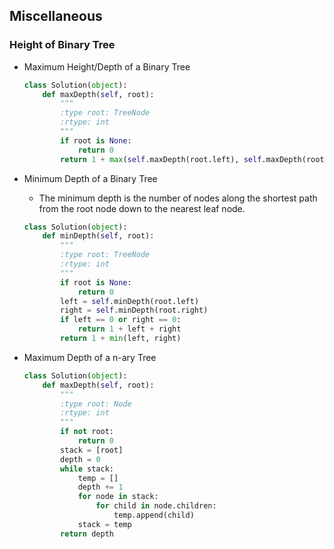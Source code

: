 ## Miscellaneous

### Height of Binary Tree

  * Maximum Height/Depth of a Binary Tree
    ```python
    class Solution(object):
        def maxDepth(self, root):
            """
            :type root: TreeNode
            :rtype: int
            """
            if root is None:
                return 0        
            return 1 + max(self.maxDepth(root.left), self.maxDepth(root.right))
    ```

  * Minimum Depth of a Binary Tree
    * The minimum depth is the number of nodes along the shortest path from the root node down to the nearest leaf node.
    ```python
    class Solution(object):
        def minDepth(self, root):
            """
            :type root: TreeNode
            :rtype: int
            """
            if root is None:
                return 0
            left = self.minDepth(root.left)
            right = self.minDepth(root.right)
            if left == 0 or right == 0:
                return 1 + left + right
            return 1 + min(left, right)
    ```

  * Maximum Depth of a n-ary Tree
    ```python
    class Solution(object):
        def maxDepth(self, root):
            """
            :type root: Node
            :rtype: int
            """
            if not root:
                return 0
            stack = [root]
            depth = 0
            while stack:
                temp = []
                depth += 1
                for node in stack:
                    for child in node.children:
                        temp.append(child)
                stack = temp
            return depth
    ```